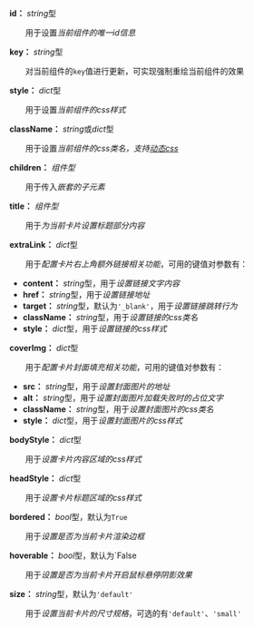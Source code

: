**id：** *string*型

　　用于设置*当前组件的唯一id信息*

**key：** *string*型

　　对当前组件的`key`值进行更新，可实现强制重绘当前组件的效果

**style：** *dict*型

　　用于设置*当前组件的css样式*

**className：** *string*或*dict*型

　　用于设置*当前组件的css类名，支持[动态css](/advanced-classname)*

**children：** *组件型*

　　用于传入*嵌套的子元素*

**title：** *组件型*

　　用于*为当前卡片设置标题部分内容*

**extraLink：** *dict*型

　　用于*配置卡片右上角额外链接相关功能*，可用的键值对参数有：

- **content：** *string*型，用于*设置链接文字内容*
- **href：** *string*型，用于*设置链接地址*
- **target：** *string*型，默认为`'_blank'`，用于*设置链接跳转行为*
- **className：** *string*型，用于*设置链接的css类名*
- **style：** *dict*型，用于*设置链接的css样式*

**coverImg：** *dict*型

　　用于*配置卡片封面填充相关功能*，可用的键值对参数有：

- **src：** *string*型，用于*设置封面图片的地址*
- **alt：** *string*型，用于*设置封面图片加载失败时的占位文字*
- **className：** *string*型，用于*设置封面图片的css类名*
- **style：** *dict*型，用于*设置封面图片的css样式*

**bodyStyle：** *dict*型

　　用于*设置卡片内容区域的css样式*

**headStyle：** *dict*型

　　用于*设置卡片标题区域的css样式*

**bordered：** *bool*型，默认为`True`

　　用于*设置是否为当前卡片渲染边框*

**hoverable：** *bool*型，默认为`False

　　用于*设置是否为当前卡片开启鼠标悬停阴影效果*

**size：** *string*型，默认为`'default'`

　　用于*设置当前卡片的尺寸规格*，可选的有`'default'`、`'small'`